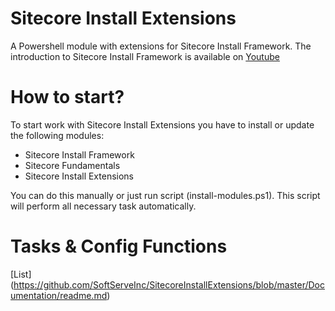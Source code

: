 # Sitecore Install Extensions
A Powershell module with extensions for Sitecore Install Framework. The introduction to Sitecore Install Framework is available on [Youtube](https://youtu.be/syslVshavOw)

# How to start?
To start work with Sitecore Install Extensions you have to install or update the following modules:
* Sitecore Install Framework
* Sitecore Fundamentals
* Sitecore Install Extensions

You can do this manually or just run script (install-modules.ps1). This script will perform all necessary task automatically.

# Tasks & Config Functions
[List] (https://github.com/SoftServeInc/SitecoreInstallExtensions/blob/master/Documentation/readme.md)
